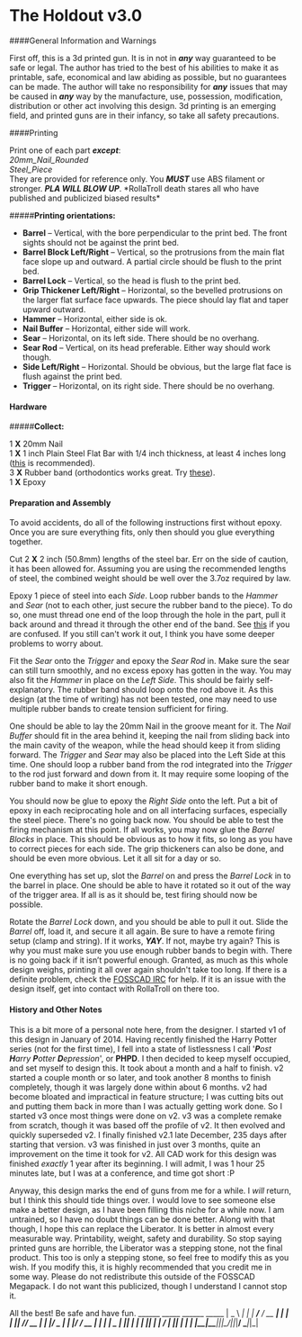 # The Holdout v3.0

####General Information and Warnings

First off, this is a 3d printed gun. It is in not in ___any___ way guaranteed to be safe or legal. The author has tried to the best of his abilities to make it as printable, safe, economical and law abiding as possible, but no guarantees can be made. The author will take no responsibility for ___any___ issues that may be caused in ___any___ way by the manufacture, use, possession, modification, distribution or other act involving this design. 3d printing is an emerging field, and printed guns are in their infancy, so take all safety precautions.

####Printing

Print one of each part ***except***:  
_20mm\_Nail\_Rounded_  
_Steel\_Piece_  
They are provided for reference only.
You ___MUST___ use ABS filament or stronger. ___PLA WILL BLOW UP___.
\*RollaTroll death stares all who have published and publicized biased results\*

#####**Printing orientations:**  

* **Barrel** – Vertical, with the bore perpendicular to the print bed. The front sights should not be against the print bed.   
* **Barrel Block Left/Right** – Vertical, so the protrusions from the main flat face slope up and outward. A partial circle should be flush to the print bed.
* **Barrel Lock** – Vertical, so the head is flush to the print bed.
* **Grip Thickener Left/Right** – Horizontal, so the bevelled protrusions on the larger flat surface face upwards. The piece should lay flat and taper upward outward.
* **Hammer** – Horizontal, either side is ok.
* **Nail Buffer** – Horizontal, either side will work.
* **Sear** – Horizontal, on its left side. There should be no overhang.
* **Sear Rod** – Vertical, on its head preferable. Either way should work though.
* **Side Left/Right** – Horizontal. Should be obvious, but the large flat face is flush against the print bed.
* **Trigger** – Horizontal, on its right side. There should be no overhang.

#### Hardware

#####**Collect:**  

1 **X** 20mm Nail  
1 **X** 1 inch Plain Steel Flat Bar with 1/4 inch thickness, at least 4 inches long ([this](http://x0.no/ir7s "The Home Depot") is recommended).  
3 **X** Rubber band (orthodontics works great. Try [these](http://x0.no/irsu "Amazon")).  
1 **X** Epoxy

#### Preparation and Assembly

To avoid accidents, do all of the following instructions first without epoxy. Once you are sure everything fits, only then should you glue everything together.

Cut 2 **X** 2 inch (50.8mm) lengths of the steel bar. Err on the side of caution, it has been allowed for. Assuming you are using the recommended lengths of steel, the combined weight should be well over the 3.7oz required by law.

Epoxy 1 piece of steel into each _Side_. Loop rubber bands to the _Hammer_ and _Sear_ (not to each other, just secure the rubber band to the piece). To do so, one must thread one end of the loop through the hole in the part, pull it back around and thread it through the other end of the band. See [this](http://i.imgur.com/2Gqd23W.jpg "Imgur") if you are confused. If you still can't work it out, I think you have some deeper problems to worry about.

Fit the _Sear_ onto the _Trigger_ and epoxy the _Sear Rod_ in. Make sure the sear can still turn smoothly, and no excess epoxy has gotten in the way. You may also fit the _Hammer_ in place on the _Left Side_. This should be fairly self-explanatory. The rubber band should loop onto the rod above it. As this design (at the time of writing) has not been tested, one may need to use multiple rubber bands to create tension sufficient for firing.

One should be able to lay the 20mm Nail in the groove meant for it. The _Nail Buffer_ should fit in the area behind it, keeping the nail from sliding back into the main cavity of the weapon, while the head should keep it from sliding forward. The _Trigger_ and _Sear_ may also be placed into the Left Side at this time. One should loop a rubber band from the rod integrated into the _Trigger_ to the rod just forward and down from it. It may require some looping of the rubber band to make it short enough.

You should now be glue to epoxy the _Right Side_ onto the left. Put a bit of epoxy in each reciprocating hole and on all interfacing surfaces, especially the steel piece. There's no going back now. You should be able to test the firing mechanism at this point. If all works, you may now glue the _Barrel Blocks_ in place. This should be obvious as to how it fits, so long as you have to correct pieces for each side. The grip thickeners can also be done, and should be even more obvious. Let it all sit for a day or so.

One everything has set up, slot the _Barrel_ on and press the _Barrel Lock_ in to the barrel in place. One should be able to have it rotated so it out of the way of the trigger area. If all is as it should be, test firing should now be possible.

Rotate the _Barrel Lock_ down, and you should be able to pull it out. Slide the _Barrel_ off, load it, and secure it all again. Be sure to have a remote firing setup (clamp and string). If it works, ___YAY___. If not, maybe try again? This is why you must make sure you use enough rubber bands to begin with. There is no going back if it isn’t powerful enough. Granted, as much as this whole design weighs, printing it all over again shouldn't take too long. If there is a definite problem, check the [FOSSCAD IRC](http://webchat.oftc.net/?randomnick=0&channels=fosscad&prompt=1&uio=d4 "Webclient") for help. If it is an issue with the design itself, get into contact with RollaTroll on there too.

#### History and Other Notes

This is a bit more of a personal note here, from the designer.
I started v1 of this design in January of 2014. Having recently finished the Harry Potter series (not for the first time), I fell into a state of listlessness I call '_**P**ost **H**arry **P**otter **D**epression_', or **PHPD**. I then decided to keep myself occupied, and set myself to design this. It took about a month and a half to finish. v2 started a couple month or so later, and took another 8 months to finish completely, though it was largely done within about 6 months. v2 had become bloated and impractical in feature structure; I was cutting bits out and putting them back in more than I was actually getting work done. So I started v3 once most things were done on v2. v3 was a complete remake from scratch, though it was based off the profile of v2. It then evolved and quickly superseded v2. I finally finished v2.1 late December, 235 days after starting that version. v3 was finished in just over 3 months, quite an improvement on the time it took for v2. All CAD work for this design was finished _exactly_ 1 year after its beginning. I will admit, I was 1 hour 25 minutes late, but I was at a conference, and time got short :P

Anyway, this design marks the end of guns from me for a while. I _will_ return, but I think this should tide things over. I would love to see someone else make a better design, as I have been filling this niche for a while now. I am untrained, so I have no doubt things can be done better. Along with that though, I hope this can replace the Liberator. It is better in almost every measurable way. Printability, weight, safety and durability. So stop saying printed guns are horrible, the Liberator was a stepping stone, not the final product. This too is only a stepping stone, so feel free to modify this as you wish. If you modify this, it is highly recommended that you credit me in some way. Please do not redistribute this outside of the FOSSCAD Megapack. I do not want this publicized, though I understand I cannot stop it.

All the best! Be safe and have fun.
    ______      _____    ______        _____
    |  _  \ ____| | | __/__  _/ __ ____| | |
    | |_| // __ | | |/ _  | | |/ _/ __ | | |
    |  _  \| || | | | |_| | |   / | || | | |
    |__|\__\____|_|_|\__/||_|__/  \____|_|_|
